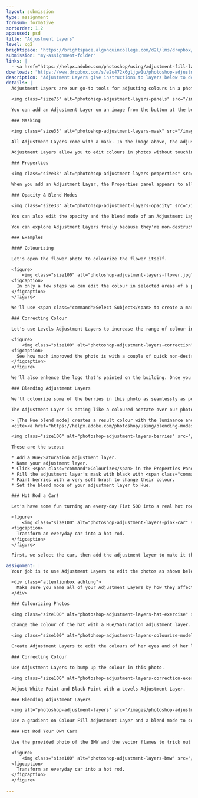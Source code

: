 ```yaml
---
layout: submission
type: assignment
formsum: formative
sortorder: 1.2
appsused: psd
title: "Adjustment Layers"
level: cg2
brightspace: "https://brightspace.algonquincollege.com/d2l/lms/dropbox/user/folder_submit_files.d2l?db=384488&grpid=0&isprv=0&bp=0&ou=411224"
submission: "my-assignment-folder"
links: |
  - <a href="https://helpx.adobe.com/photoshop/using/adjustment-fill-layers.html" target="_blank" title="Adobe: Adjustment Layers">Adobe: Adjustment Layers</a>
downloads: "https://www.dropbox.com/s/e2u472x6gljgw1u/photoshop-adjustment-layers.zip?dl=1"
description: "Adjustment Layers give instructions to layers below to do something like change colour, increase contrast, invert colours and much, much more. They're central to a non-destructive colour adjustment workflow."
details: |
  Adjustment Layers are our go-to tools for adjusting colours in a photo in a way which allows us to easily edit our changes. They're a special type of layer which affects everything below them in the stacking order, unless it's masked.

  <img class="size75" alt="photohsop-adjustment-layers-panels" src="/images/photoshop-adjustment-layers/photoshop-adjustment-layers-panels.jpg">

  You can add an Adjustment Layer on an image from the button at the bottom of the Layers panel, as shown above. The Adjustment Layer appears above the targeted layer in the stacking order. It affects all layers below it.

  ### Masking

  <img class="size33" alt="photoshop-adjustment-layers-mask" src="/images/photoshop-adjustment-layers/photoshop-adjustment-layers-mask.jpg">

  All Adjustment Layers come with a mask. In the image above, the adjustments affects the layer below only where the mask is white.

  Adjustment Layers allow you to edit colours in photos without touching the photo's original pixels. They're overlays that sit above (or between) your layers to affect the layers below. It's like looking through rose-coloured glasses. Adjustment Layers come with a Layer Mask built in. We'll experiment colouring part of a photo.

  ### Properties

  <img class="size33" alt="photohsop-adjustment-layers-properties" src="/images/photoshop-adjustment-layers/photohsop-adjustment-layers-properties.jpg">

  When you add an Adjustment Layer, the Properties panel appears to allow you to edit its settings. The Properties panel changes depending on the type of Adjustment Layer you're using.

  ### Opacity & Blend Modes

  <img class="size33" alt="photohsop-adjustment-layers-opacity" src="/images/photoshop-adjustment-layers/photohsop-adjustment-layers-opacity.jpg">

  You can also edit the opacity and the blend mode of an Adjustment Layer to affect how it interacts with the layers below.

  You can explore Adjustment Layers freely because they're non-destructive. You can simply edit settings or delete the Adjustment Layer if things don't work out. Keep in mind, that the stacking order in your Layers Panel counts.

  ### Examples

  #### Colourizing

  Let's open the flower photo to colourize the flower itself.

  <figure>
      <img class="size100" alt="photoshop-adjustment-layers-flower.jpg" src="/images/photoshop-adjustment-layers/photoshop-adjustment-layers-flower.jpg">
  <figcaption>
    In only a few steps we can edit the colour in selected areas of a photo in a non-destructive workflow.
  </figcaption>
  </figure>

  We'll use <span class="command">Select Subject</span> to create a marquee around the leaf since it has a unique colour in the photo to start with. Now we're ready to add our Hue/Saturation Adjustment Layer. Adjust the colour of the leaf in the Properties panel. Remember to rename your adjustment layer by what it does, like *Flower Colour*.

  ### Correcting Colour

  Let's use Levels Adjustment Layers to increase the range of colour in this photo.

  <figure>
      <img class="size100" alt="photoshop-adjustment-layers-correction" src="/images/photoshop-adjustment-layers/photoshop-adjustment-layers-correction.jpg">
  <figcaption>
    See how much improved the photo is with a couple of quick non-destructive fixes.
  </figcaption>
  </figure>

  We'll also enhence the logo that's painted on the building. Once you're done, it's best to proof the photo in its final intent ie: web, print...

  ### Blending Adjustment Layers

  We'll colourize some of the berries in this photo as seamlessly as possible.

  The Adjustment Layer is acting like a coloured acetate over our photo. The Hue Blend Mode helps the colour blend with the paint below.

  > [The Hue blend mode] creates a result colour with the luminance and saturation of the base colour and the hue of the blend colour.
  <cite><a href="https://helpx.adobe.com/photoshop/using/blending-modes.html" title="Adobe's notes on the Blending Modes." target="_blank">Adobe</a></cite>

  <img class="size100" alt="photoshop-adjustment-layers-berries" src="/images/photoshop-adjustment-layers/photoshop-adjustment-layers-berries.jpg">

  These are the steps:

  * Add a Hue/Saturation adjustment layer.
  * Name your adjustment layer.
  * Click <span class="command">Colourize</span> in the Properties Panel
  * Fill the adjustment layer's mask with black with <span class="command">Edit > Fill > Black</span>.
  * Paint berries with a very soft brush to change their colour.
  * Set the blend mode of your adjustment layer to Hue.

  ### Hot Rod a Car!

  Let's have some fun turning an every-day Fiat 500 into a real hot rod.

  <figure>
      <img class="size100" alt="photoshop-adjustment-layers-pink-car" src="/images/photoshop-adjustment-layers/photoshop-adjustment-layers-pink-car.jpg">
  <figcaption>
    Transform an everyday car into a hot rod.
  </figcaption>
  </figure>

  First, we select the car, then add the adjustment layer to make it the colour you want. Now we can jazz it up with some cool flame decals -- all on Adjustment Layers.

assignment: |
  Your job is to use Adjustment Layers to edit the photos as shown below.

  <div class="attentionbox achtung">
    Make sure you name all of your Adjustment Layers by how they affect the photo.
  </div>

  ### Colourizing Photos

  <img class="size100" alt="photoshop-adjustment-layers-hat-exercise" src="/images/photoshop-adjustment-layers/photoshop-adjustment-layers-hat-exercise.jpg">

  Change the colour of the hat with a Hue/Saturation adjustment layer. Your edits mustn't be detectable.

  <img class="size100" alt="photohsop-adjustment-layers-colourize-model-exercise" src="/images/photoshop-adjustment-layers/photohsop-adjustment-layers-colourize-model-exercise.jpg">

  Create Adjustment Layers to edit the colours of her eyes and of her lips. Make sure your edits are as seamless ***and realistic*** as possible. I know it's tempting, but no silliness here.

  ### Correcting Colour

  Use Adjustment Layers to bump up the colour in this photo.

  <img class="size100" alt="photoshop-adjustment-layers-correction-exercise" src="/images/photoshop-adjustment-layers/photoshop-adjustment-layers-correction-exercise.jpg">

  Adjust White Point and Black Point with a Levels Adjustment Layer.

  ### Blending Adjustment Layers

  <img alt="photoshop-adjustment-layers" src="/images/photoshop-adjustment-layers/photoshop-adjustment-layers-colourize-photo.jpg">

  Use a gradient on Colour Fill Adjustment Layer and a blend mode to colourize the front of the car.

  ### Hot Rod Your Own Car!

  Use the provided photo of the BMW and the vector flames to trick out your ride.

  <figure>
      <img class="size100" alt="photoshop-adjustment-layers-bmw" src="/images/photoshop-adjustment-layers/photoshop-adjustment-layers-bmw.jpg">
  <figcaption>
    Transform an everyday car into a hot rod.
  </figcaption>
  </figure>
  
---
```


